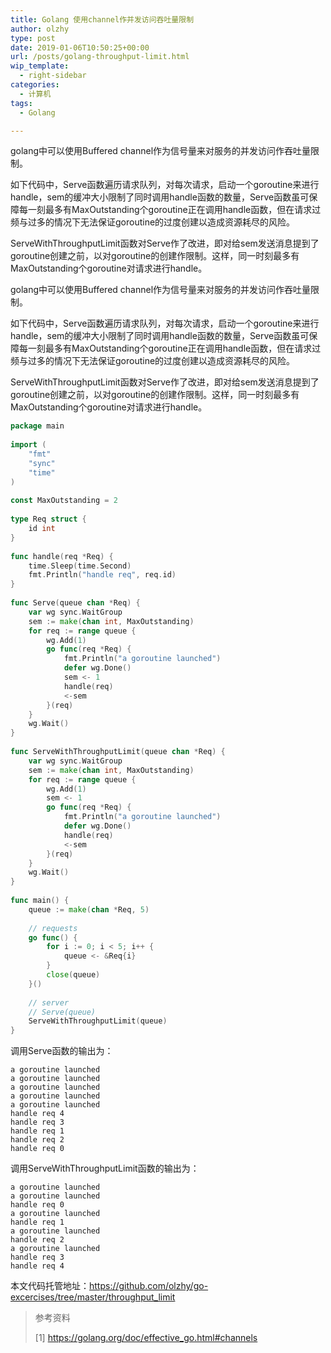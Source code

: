 ```yaml
---
title: Golang 使用channel作并发访问吞吐量限制
author: olzhy
type: post
date: 2019-01-06T10:50:25+00:00
url: /posts/golang-throughput-limit.html
wip_template:
  - right-sidebar
categories:
  - 计算机
tags:
  - Golang

---
```

golang中可以使用Buffered channel作为信号量来对服务的并发访问作吞吐量限制。
  
如下代码中，Serve函数遍历请求队列，对每次请求，启动一个goroutine来进行handle，sem的缓冲大小限制了同时调用handle函数的数量，Serve函数虽可保障每一刻最多有MaxOutstanding个goroutine正在调用handle函数，但在请求过频与过多的情况下无法保证goroutine的过度创建以造成资源耗尽的风险。
  
ServeWithThroughputLimit函数对Serve作了改进，即对给sem发送消息提到了goroutine创建之前，以对goroutine的创建作限制。这样，同一时刻最多有MaxOutstanding个goroutine对请求进行handle。
  
golang中可以使用Buffered channel作为信号量来对服务的并发访问作吞吐量限制。
  
如下代码中，Serve函数遍历请求队列，对每次请求，启动一个goroutine来进行handle，sem的缓冲大小限制了同时调用handle函数的数量，Serve函数虽可保障每一刻最多有MaxOutstanding个goroutine正在调用handle函数，但在请求过频与过多的情况下无法保证goroutine的过度创建以造成资源耗尽的风险。
  
ServeWithThroughputLimit函数对Serve作了改进，即对给sem发送消息提到了goroutine创建之前，以对goroutine的创建作限制。这样，同一时刻最多有MaxOutstanding个goroutine对请求进行handle。

```go
package main  
  
import (  
    "fmt"  
    "sync"  
    "time"  
)  
  
const MaxOutstanding = 2  
  
type Req struct {  
    id int  
}  
  
func handle(req *Req) {  
    time.Sleep(time.Second)  
    fmt.Println("handle req", req.id)  
}  
  
func Serve(queue chan *Req) {  
    var wg sync.WaitGroup  
    sem := make(chan int, MaxOutstanding)  
    for req := range queue {  
        wg.Add(1)  
        go func(req *Req) {  
            fmt.Println("a goroutine launched")  
            defer wg.Done()  
            sem <- 1  
            handle(req)  
            <-sem  
        }(req)  
    }  
    wg.Wait()  
}  
  
func ServeWithThroughputLimit(queue chan *Req) {  
    var wg sync.WaitGroup  
    sem := make(chan int, MaxOutstanding)  
    for req := range queue {  
        wg.Add(1)  
        sem <- 1  
        go func(req *Req) {  
            fmt.Println("a goroutine launched")  
            defer wg.Done()  
            handle(req)  
            <-sem  
        }(req)  
    }  
    wg.Wait()  
}  
  
func main() {  
    queue := make(chan *Req, 5)  
  
    // requests  
    go func() {  
        for i := 0; i < 5; i++ {  
            queue <- &Req{i}  
        }  
        close(queue)  
    }()  
  
    // server  
    // Serve(queue)  
    ServeWithThroughputLimit(queue)  
}
```

调用Serve函数的输出为：

```
a goroutine launched  
a goroutine launched  
a goroutine launched  
a goroutine launched  
a goroutine launched  
handle req 4  
handle req 3  
handle req 1  
handle req 2  
handle req 0  
```

调用ServeWithThroughputLimit函数的输出为：

```
a goroutine launched  
a goroutine launched  
handle req 0  
a goroutine launched  
handle req 1  
a goroutine launched  
handle req 2  
a goroutine launched  
handle req 3  
handle req 4  
```

本文代码托管地址：<a href="https://github.com/olzhy/go-excercises/tree/master/throughput_limit" target="blank">https://github.com/olzhy/go-excercises/tree/master/throughput_limit</a>

> 参考资料
>
> [1]&nbsp;<https://golang.org/doc/effective_go.html#channels>
